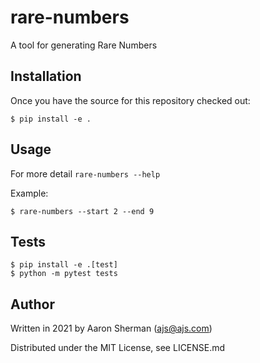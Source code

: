 # rare-numbers
A tool for generating Rare Numbers

## Installation

Once you have the source for this repository checked out:

```
$ pip install -e .
```

## Usage

For more detail `rare-numbers --help`

Example:

```
$ rare-numbers --start 2 --end 9
```

## Tests

```
$ pip install -e .[test]
$ python -m pytest tests
```

## Author

Written in 2021 by Aaron Sherman (ajs@ajs.com)

Distributed under the MIT License, see LICENSE.md
